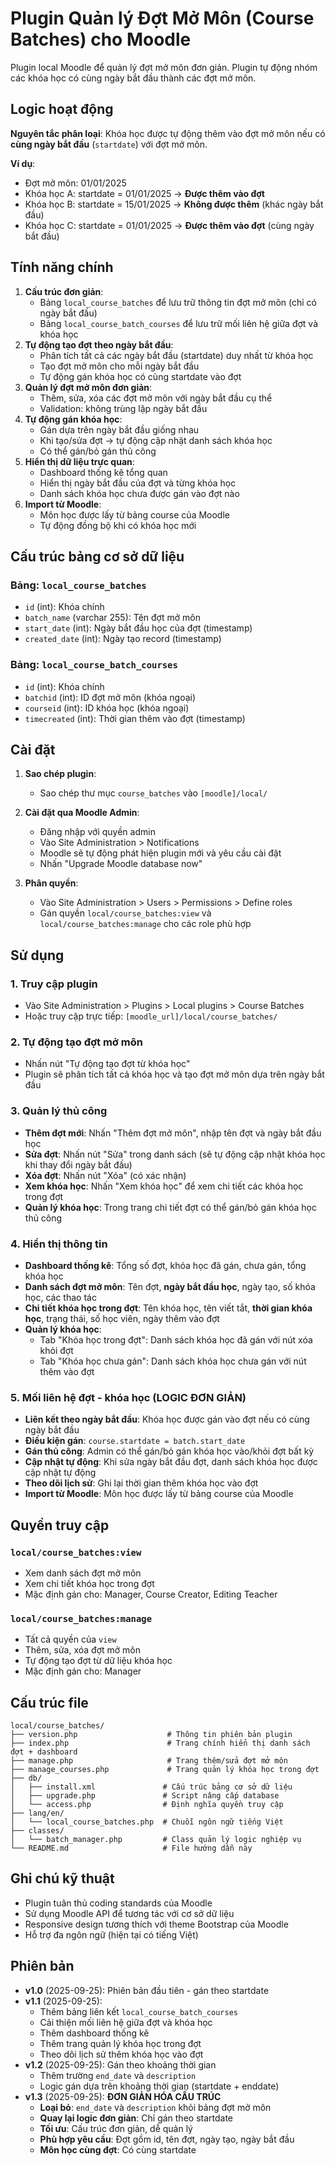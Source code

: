 # Plugin Quản lý Đợt Mở Môn (Course Batches) cho Moodle

Plugin local Moodle để quản lý đợt mở môn đơn giản. Plugin tự động nhóm các khóa học có cùng ngày bắt đầu thành các đợt mở môn.

## Logic hoạt động
**Nguyên tắc phân loại**: Khóa học được tự động thêm vào đợt mở môn nếu có **cùng ngày bắt đầu** (`startdate`) với đợt mở môn.

**Ví dụ**: 
- Đợt mở môn: 01/01/2025
- Khóa học A: startdate = 01/01/2025 → **Được thêm vào đợt**
- Khóa học B: startdate = 15/01/2025 → **Không được thêm** (khác ngày bắt đầu)
- Khóa học C: startdate = 01/01/2025 → **Được thêm vào đợt** (cùng ngày bắt đầu)

## Tính năng chính
1. **Cấu trúc đơn giản**: 
   - Bảng `local_course_batches` để lưu trữ thông tin đợt mở môn (chỉ có ngày bắt đầu)
   - Bảng `local_course_batch_courses` để lưu trữ mối liên hệ giữa đợt và khóa học
2. **Tự động tạo đợt theo ngày bắt đầu**: 
   - Phân tích tất cả các ngày bắt đầu (startdate) duy nhất từ khóa học
   - Tạo đợt mở môn cho mỗi ngày bắt đầu
   - Tự động gán khóa học có cùng startdate vào đợt
3. **Quản lý đợt mở môn đơn giản**: 
   - Thêm, sửa, xóa các đợt mở môn với ngày bắt đầu cụ thể
   - Validation: không trùng lặp ngày bắt đầu
4. **Tự động gán khóa học**: 
   - Gán dựa trên ngày bắt đầu giống nhau
   - Khi tạo/sửa đợt → tự động cập nhật danh sách khóa học
   - Có thể gán/bỏ gán thủ công
5. **Hiển thị dữ liệu trực quan**: 
   - Dashboard thống kê tổng quan
   - Hiển thị ngày bắt đầu của đợt và từng khóa học
   - Danh sách khóa học chưa được gán vào đợt nào
6. **Import từ Moodle**: 
   - Môn học được lấy từ bảng course của Moodle
   - Tự động đồng bộ khi có khóa học mới

## Cấu trúc bảng cơ sở dữ liệu

### Bảng: `local_course_batches`
- `id` (int): Khóa chính
- `batch_name` (varchar 255): Tên đợt mở môn
- `start_date` (int): Ngày bắt đầu học của đợt (timestamp)
- `created_date` (int): Ngày tạo record (timestamp)

### Bảng: `local_course_batch_courses`
- `id` (int): Khóa chính
- `batchid` (int): ID đợt mở môn (khóa ngoại)
- `courseid` (int): ID khóa học (khóa ngoại)
- `timecreated` (int): Thời gian thêm vào đợt (timestamp)

## Cài đặt

1. **Sao chép plugin**: 
   - Sao chép thư mục `course_batches` vào `[moodle]/local/`

2. **Cài đặt qua Moodle Admin**:
   - Đăng nhập với quyền admin
   - Vào Site Administration > Notifications
   - Moodle sẽ tự động phát hiện plugin mới và yêu cầu cài đặt
   - Nhấn "Upgrade Moodle database now"

3. **Phân quyền**:
   - Vào Site Administration > Users > Permissions > Define roles
   - Gán quyền `local/course_batches:view` và `local/course_batches:manage` cho các role phù hợp

## Sử dụng

### 1. Truy cập plugin
- Vào Site Administration > Plugins > Local plugins > Course Batches
- Hoặc truy cập trực tiếp: `[moodle_url]/local/course_batches/`

### 2. Tự động tạo đợt mở môn
- Nhấn nút "Tự động tạo đợt từ khóa học"
- Plugin sẽ phân tích tất cả khóa học và tạo đợt mở môn dựa trên ngày bắt đầu

### 3. Quản lý thủ công
- **Thêm đợt mới**: Nhấn "Thêm đợt mở môn", nhập tên đợt và ngày bắt đầu học
- **Sửa đợt**: Nhấn nút "Sửa" trong danh sách (sẽ tự động cập nhật khóa học khi thay đổi ngày bắt đầu)
- **Xóa đợt**: Nhấn nút "Xóa" (có xác nhận)
- **Xem khóa học**: Nhấn "Xem khóa học" để xem chi tiết các khóa học trong đợt
- **Quản lý khóa học**: Trong trang chi tiết đợt có thể gán/bỏ gán khóa học thủ công

### 4. Hiển thị thông tin
- **Dashboard thống kê**: Tổng số đợt, khóa học đã gán, chưa gán, tổng khóa học
- **Danh sách đợt mở môn**: Tên đợt, **ngày bắt đầu học**, ngày tạo, số khóa học, các thao tác
- **Chi tiết khóa học trong đợt**: Tên khóa học, tên viết tắt, **thời gian khóa học**, trạng thái, số học viên, ngày thêm vào đợt
- **Quản lý khóa học**: 
  - Tab "Khóa học trong đợt": Danh sách khóa học đã gán với nút xóa khỏi đợt
  - Tab "Khóa học chưa gán": Danh sách khóa học chưa gán với nút thêm vào đợt

### 5. Mối liên hệ đợt - khóa học (LOGIC ĐƠN GIẢN)
- **Liên kết theo ngày bắt đầu**: Khóa học được gán vào đợt nếu có cùng ngày bắt đầu
- **Điều kiện gán**: `course.startdate = batch.start_date`
- **Gán thủ công**: Admin có thể gán/bỏ gán khóa học vào/khỏi đợt bất kỳ
- **Cập nhật tự động**: Khi sửa ngày bắt đầu đợt, danh sách khóa học được cập nhật tự động
- **Theo dõi lịch sử**: Ghi lại thời gian thêm khóa học vào đợt
- **Import từ Moodle**: Môn học được lấy từ bảng course của Moodle

## Quyền truy cập

### `local/course_batches:view`
- Xem danh sách đợt mở môn
- Xem chi tiết khóa học trong đợt
- Mặc định gán cho: Manager, Course Creator, Editing Teacher

### `local/course_batches:manage`
- Tất cả quyền của `view`
- Thêm, sửa, xóa đợt mở môn
- Tự động tạo đợt từ dữ liệu khóa học
- Mặc định gán cho: Manager

## Cấu trúc file

```
local/course_batches/
├── version.php                    # Thông tin phiên bản plugin
├── index.php                      # Trang chính hiển thị danh sách đợt + dashboard
├── manage.php                     # Trang thêm/sửa đợt mở môn
├── manage_courses.php             # Trang quản lý khóa học trong đợt
├── db/
│   ├── install.xml               # Cấu trúc bảng cơ sở dữ liệu
│   ├── upgrade.php               # Script nâng cấp database
│   └── access.php                # Định nghĩa quyền truy cập
├── lang/en/
│   └── local_course_batches.php  # Chuỗi ngôn ngữ tiếng Việt
├── classes/
│   └── batch_manager.php         # Class quản lý logic nghiệp vụ
└── README.md                     # File hướng dẫn này
```

## Ghi chú kỹ thuật

- Plugin tuân thủ coding standards của Moodle
- Sử dụng Moodle API để tương tác với cơ sở dữ liệu
- Responsive design tương thích với theme Bootstrap của Moodle
- Hỗ trợ đa ngôn ngữ (hiện tại có tiếng Việt)

## Phiên bản
- **v1.0** (2025-09-25): Phiên bản đầu tiên - gán theo startdate
- **v1.1** (2025-09-25): 
  - Thêm bảng liên kết `local_course_batch_courses`
  - Cải thiện mối liên hệ giữa đợt và khóa học
  - Thêm dashboard thống kê
  - Thêm trang quản lý khóa học trong đợt
  - Theo dõi lịch sử thêm khóa học vào đợt
- **v1.2** (2025-09-25): Gán theo khoảng thời gian
  - Thêm trường `end_date` và `description`
  - Logic gán dựa trên khoảng thời gian (startdate + enddate)
- **v1.3** (2025-09-25): **ĐƠN GIẢN HÓA CẤU TRÚC**
  - **Loại bỏ**: `end_date` và `description` khỏi bảng đợt mở môn
  - **Quay lại logic đơn giản**: Chỉ gán theo startdate
  - **Tối ưu**: Cấu trúc đơn giản, dễ quản lý
  - **Phù hợp yêu cầu**: Đợt gồm id, tên đợt, ngày tạo, ngày bắt đầu
  - **Môn học cùng đợt**: Có cùng startdate